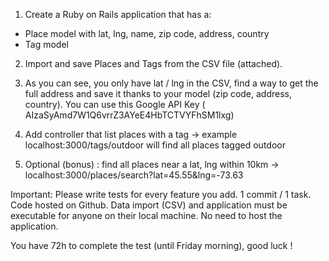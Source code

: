 1. Create a Ruby on Rails application that has a:

-   Place model with lat, lng, name, zip code, address, country
-   Tag model

2. Import and save Places and Tags from the CSV file (attached).
3. As you can see, you only have lat / lng in the CSV, find a way to get the full address and save it thanks to your model (zip code, address, country). You can use this Google API Key ( AIzaSyAmd7W1Q6vrrZ3AYeE4HbTCTVYFhSM1lxg)
4. Add controller that list places with a tag
   -> example localhost:3000/tags/outdoor will find all places tagged outdoor

5. Optional (bonus) : find all places near a lat, lng within 10km
   -> localhost:3000/places/search?lat=45.55&lng=-73.63

Important:
Please write tests for every feature you add.
1 commit / 1 task.
Code hosted on Github.
Data import (CSV) and application must be executable for anyone on their local machine.
No need to host the application.

You have 72h to complete the test (until Friday morning), good luck !

